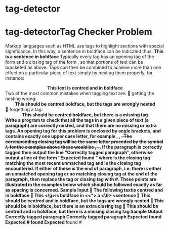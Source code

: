 # tag-detector

# tag-detectorTag Checker Problem
Markup languages such as HTML use tags to highlight sections with special significance. In this way, a sentence 
in boldface can be indicated thus:
<B>This is a sentence in boldface</B>
Typically every tag has an opening tag of the form <TAG> and a closing tag of the form </TAG>, so that portions 
of text can be bracketed as above. Tags can then be combined to achieve more than one effect on a particular piece 
of text simply by nesting them properly, for instance:
<CENTER><B>This text is centred and in boldface</B></CENTER>
Two of the most common mistakes when tagging text are:
 getting the nesting wrong:
<B><CENTER>This should be centred boldface, but the tags are wrongly nested</B></CENTER>
 forgetting a tag:
<B><CENTER>This should be centred boldface, but there is a missing tag</CENTER>
Write a program to check that all the tags in a given piece of text (a paragraph) are correctly nested, and that there 
are no missing or extra tags. An opening tag for this problem is enclosed by angle brackets, and contains exactly 
one upper case letter, for example <T>, <X>, <S>. The corresponding closing tag will be the same letter preceded 
by the symbol /; for the examples above these would be </T>, </X>, </S>.
If the paragraph is correctly tagged then output the line “Correctly tagged paragraph”, otherwise output a line of 
the form “Expected <expected> found <unexpected>” where <expected> is the closing tag matching the most 
recent unmatched tag and <unexpected> is the closing tag encountered. If either of these is the end of paragraph, 
i.e. there is either an unmatched opening tag or no matching closing tag at the end of the paragraph, then replace 
the tag or closing tag with #. These points are illustrated in the examples below which should be followed exactly 
as far as spacing is concerned.
Sample Input
 The following text<C><B>is centred and in boldface</B></C>
 <B>This <\g>is <B>boldface</B> in <<*> a</B> <\6> <<d>sentence
 <B><C> This should be centred and in boldface, but the
tags are wrongly nested </B></C>
 <B>This should be in boldface, but there is an extra closing
tag</B></C>
 <B><C>This should be centred and in boldface, but there is
a missing closing tag</C>
Sample Output
Correctly tagged paragraph
Correctly tagged paragraph
Expected </C> found </B>
Expected # found </C>
Expected </B> found #
